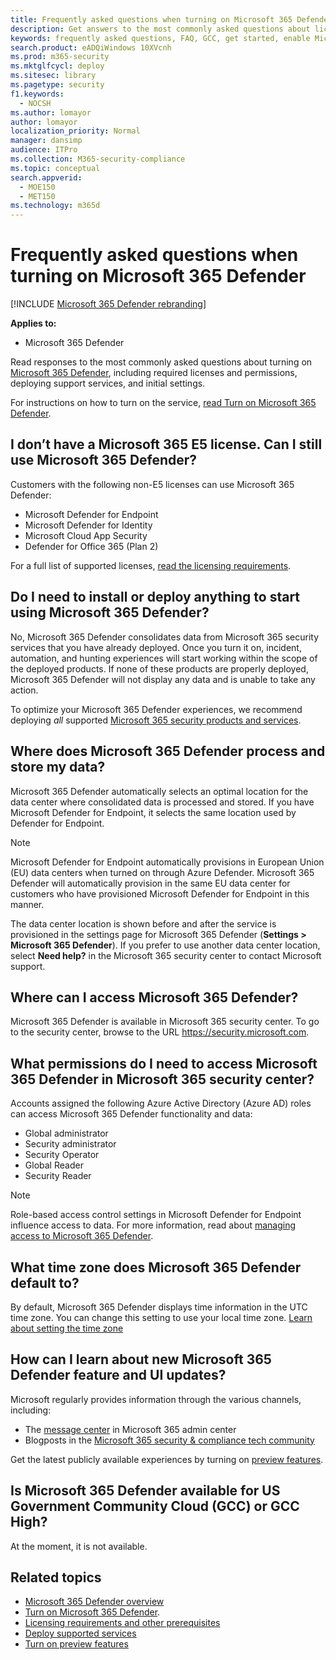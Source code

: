 ```yaml
---
title: Frequently asked questions when turning on Microsoft 365 Defender
description: Get answers to the most commonly asked questions about licensing, permissions, initial settings, and other products and services related to enabling Microsoft 365 Defender
keywords: frequently asked questions, FAQ, GCC, get started, enable Microsoft 365 Defender, Microsoft 365 Defender, M365, security, data location, required permissions, license eligibility, settings page
search.product: eADQiWindows 10XVcnh
ms.prod: m365-security
ms.mktglfcycl: deploy
ms.sitesec: library
ms.pagetype: security
f1.keywords: 
  - NOCSH
ms.author: lomayor
author: lomayor
localization_priority: Normal
manager: dansimp
audience: ITPro
ms.collection: M365-security-compliance
ms.topic: conceptual
search.appverid: 
  - MOE150
  - MET150
ms.technology: m365d
---
```


# Frequently asked questions when turning on Microsoft 365 Defender

[!INCLUDE [Microsoft 365 Defender rebranding](../includes/microsoft-defender.md)]


**Applies to:**
- Microsoft 365 Defender

Read responses to the most commonly asked questions about turning on [Microsoft 365 Defender](microsoft-365-defender.md), including required licenses and permissions, deploying support services, and initial settings.

For instructions on how to turn on the service, [read Turn on Microsoft 365 Defender](m365d-enable.md).

## I don’t have a Microsoft 365 E5 license. Can I still use Microsoft 365 Defender?

Customers with the following non-E5 licenses can use Microsoft 365 Defender:

- Microsoft Defender for Endpoint
- Microsoft Defender for Identity
- Microsoft Cloud App Security
- Defender for Office 365 (Plan 2)

For a full list of supported licenses, [read the licensing requirements](prerequisites.md#licensing-requirements).

## Do I need to install or deploy anything to start using Microsoft 365 Defender?

No, Microsoft 365 Defender consolidates data from Microsoft 365 security services that you have already deployed. Once you turn it on, incident, automation, and hunting experiences will start working within the scope of the deployed products. If none of these products are properly deployed, Microsoft 365 Defender will not display any data and is unable to take any action.

To optimize your Microsoft 365 Defender experiences, we recommend deploying *all* supported [Microsoft 365 security products and services](deploy-supported-services.md).

## Where does Microsoft 365 Defender process and store my data?

Microsoft 365 Defender automatically selects an optimal location for the data center where consolidated data is processed and stored. If you have Microsoft Defender for Endpoint, it selects the same location used by Defender for Endpoint.

>[!NOTE]
>Microsoft Defender for Endpoint automatically provisions in European Union (EU) data centers when turned on through Azure Defender. Microsoft 365 Defender will automatically provision in the same EU data center for customers who have provisioned Microsoft Defender for Endpoint in this manner.

The data center location is shown before and after the service is provisioned in the settings page for Microsoft 365 Defender (**Settings > Microsoft 365 Defender**). If you prefer to use another data center location, select **Need help?** in the Microsoft 365 security center to contact Microsoft support.

## Where can I access Microsoft 365 Defender?

Microsoft 365 Defender is available in Microsoft 365 security center. To go to the security center, browse to the URL <https://security.microsoft.com>.

## What permissions do I need to access Microsoft 365 Defender in Microsoft 365 security center?

Accounts assigned the following Azure Active Directory (Azure AD) roles can access Microsoft 365 Defender functionality and data:

- Global administrator
- Security administrator
- Security Operator
- Global Reader
- Security Reader

> [!NOTE]
> Role-based access control settings in Microsoft Defender for Endpoint influence access to data. For more information, read about [managing access to Microsoft 365 Defender](m365d-permissions.md).

## What time zone does Microsoft 365 Defender default to?

By default, Microsoft 365 Defender displays time information in the UTC time zone. You can change this setting to use your local time zone. [Learn about setting the time zone](m365d-time-zone.md)

## How can I learn about new Microsoft 365 Defender feature and UI updates?

Microsoft regularly provides information through the various channels, including:

- The [message center](../../admin/manage/message-center.md) in Microsoft 365 admin center
- Blogposts in the [Microsoft 365 security & compliance tech community](https://techcommunity.microsoft.com/t5/security-privacy-and-compliance/bg-p/securityprivacycompliance)

Get the latest publicly available experiences by turning on [preview features](preview.md).

## Is Microsoft 365 Defender available for US Government Community Cloud (GCC) or GCC High?

At the moment, it is not available.

## Related topics

- [Microsoft 365 Defender overview](microsoft-365-defender.md)
- [Turn on Microsoft 365 Defender](m365d-enable.md).
- [Licensing requirements and other prerequisites](prerequisites.md)
- [Deploy supported services](deploy-supported-services.md)
- [Turn on preview features](preview.md)
